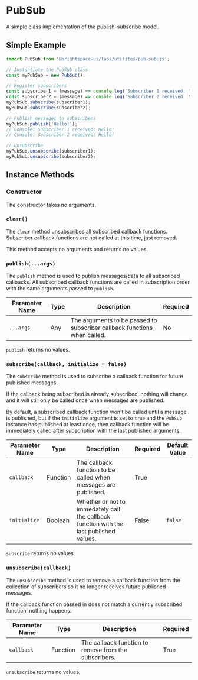 # PubSub

A simple class implementation of the publish-subscribe model.

## Simple Example

```js
import PubSub from '@brightspace-ui/labs/utilites/pub-sub.js';

// Instantiate the PubSub class
const myPubSub = new PubSub();

// Register subscribers
const subscriber1 = (message) => console.log('Subscriber 1 received: ', message);
const subscriber2 = (message) => console.log('Subscriber 2 received: ', message);
myPubSub.subscribe(subscriber1);
myPubSub.subscribe(subscriber2);

// Publish messages to subscribers
myPubSub.publish('Hello!');
// Console: Subscriber 1 received: Hello!
// Console: Subscriber 2 received: Hello!

// Unsubscribe
myPubSub.unsubscribe(subscriber1);
myPubSub.unsubscribe(subscriber2);
```

## Instance Methods

### Constructor

The constructor takes no arguments.

### `clear()`

The `clear` method unsubscribes all subscribed callback functions. Subscriber callback functions are not called at this time, just removed.

This method accepts no arguments and returns no values.

### `publish(...args)`

The `publish` method is used to publish messages/data to all subscribed callbacks. All subscribed callback functions are called in subscription order with the same arguments passed to `publish`.

| Parameter Name | Type | Description | Required |
|---|---|---|---|
| `...args` | Any | The arguments to be passed to subscriber callback functions when called. | No |

`publish` returns no values.

### `subscribe(callback, initialize = false)`

The `subscribe` method is used to subscribe a callback function for future published messages.

If the callback being subscribed is already subscribed, nothing will change and it will still only be called once when messages are published.

By default, a subscribed callback function won't be called until a message is published, but if the `initialize` argument is set to `true` and the `PubSub` instance has published at least once, then callback function will be immediately called after subscription with the last published arguments.

| Parameter Name | Type | Description | Required | Default Value |
|---|---|---|---|---|
| `callback` | Function | The callback function to be called when messages are published. | True | |
| `initialize` | Boolean | Whether or not to immedately call the callback function with the last published values. | False | `false` |

`subscribe` returns no values.

### `unsubscribe(callback)`

The `unsubscribe` method is used to remove a callback function from the collection of subscribers so it no longer receives future published messages.

If the callback function passed in does not match a currently subscribed function, nothing happens.

| Parameter Name | Type | Description | Required |
|---|---|---|---|
| `callback` | Function | The callback function to remove from the subscribers. | True |

`unsubscribe` returns no values.
